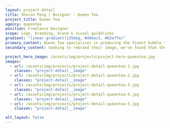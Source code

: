 ```yaml
---
layout: project-detail
title: Sharon Peng | Designer - Queen Tea
project_title: Queen Tea
agency: queentea
position: Freelance Designer
scope: Logo, branding, brand & visual guidelines
gradient: "linear-gradient(135deg, #ddeec5, #b2e7fa)"
primary_content: Queen Tea specialises in producing the finest bubble tea ranges. Originated from Taiwan, Queen Tea had a hard time receiving attention in Australia, particularly with its original name 'Queen of Spades'.
secondary_content: Seeking to rebrand their image, we've found that their point of difference was their use of real freshly brewed tea along with fresh milk and ingredients. This branding follows the concept of, 'regal quality tea brewery'. Queen Tea's methods of traditional tea brewing mixed with interesting flavours, brought the idea of the look and feel to include scientific inspired illustrations, along with pops of colour.

project_hero_image: /assets/img/projects/project-hero-queentea.jpg
images:
  - url: /assets/img/projects/project-detail-queentea-1.jpg
    classes: "project-detail__image"
  - url: /assets/img/projects/project-detail-queentea-2.jpg
    classes: "project-detail__image"
  - url: /assets/img/projects/project-detail-queentea-3.jpg
    classes: "project-detail__image"
  - url: /assets/img/projects/project-detail-queentea-4.jpg
    classes: "project-detail__image"
  - url: /assets/img/projects/project-detail-queentea-5.jpg
    classes: "project-detail__image"

alt_layout: false
---
```

